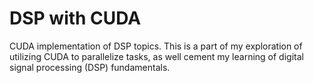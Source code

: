 # DSP with CUDA

CUDA implementation of DSP topics. This is a part of my exploration of utilizing CUDA to parallelize tasks, as well cement my learning of digital signal processing (DSP) fundamentals.
